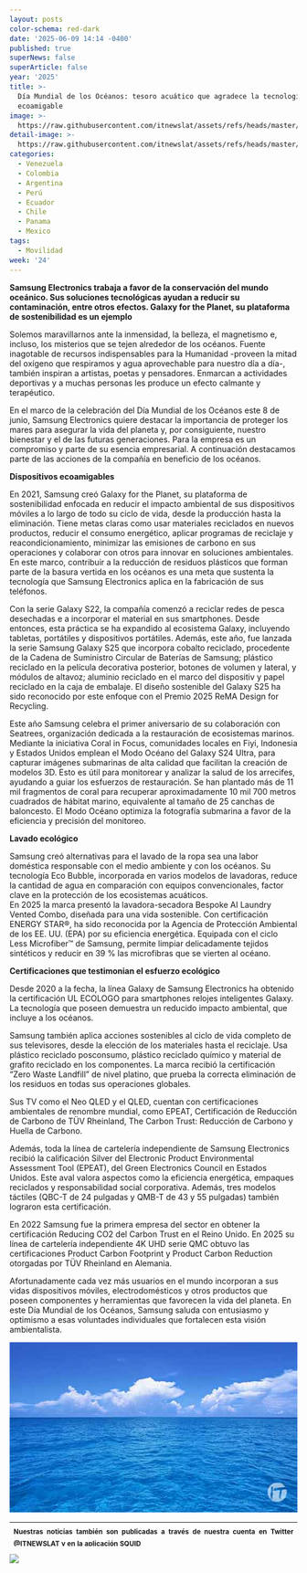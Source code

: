 ```yaml
---
layout: posts
color-schema: red-dark
date: '2025-06-09 14:14 -0400'
published: true
superNews: false
superArticle: false
year: '2025'
title: >-
  Día Mundial de los Océanos: tesoro acuático que agradece la tecnología
  ecoamigable
image: >-
  https://raw.githubusercontent.com/itnewslat/assets/refs/heads/master/img/540x320/Oceano-azul-p.jpg
detail-image: >-
  https://raw.githubusercontent.com/itnewslat/assets/refs/heads/master/img/1024x680/Oceano-azul-g.jpg
categories:
  - Venezuela
  - Colombia
  - Argentina
  - Perú
  - Ecuador
  - Chile
  - Panama
  - Mexico
tags:
  - Movilidad
week: '24'
---
```

**Samsung Electronics trabaja a favor de la conservación del mundo oceánico. Sus soluciones tecnológicas ayudan a reducir su contaminación, entre otros efectos. Galaxy for the Planet, su plataforma de sostenibilidad es un ejemplo**

Solemos maravillarnos ante la inmensidad, la belleza, el magnetismo e, incluso, los misterios que se tejen alrededor de los océanos. Fuente inagotable de recursos indispensables para la Humanidad -proveen la mitad del oxígeno que respiramos y agua aprovechable para nuestro día a día-, también inspiran a artistas, poetas y pensadores. Enmarcan a actividades deportivas y a muchas personas les produce un efecto calmante y terapéutico.   

En el marco de la celebración del Día Mundial de los Océanos este 8 de junio, Samsung Electronics quiere destacar la importancia de proteger los mares para asegurar la vida del planeta y, por consiguiente, nuestro bienestar y el de las futuras generaciones. Para la empresa es un compromiso y parte de su esencia empresarial. A continuación destacamos parte de las acciones de la compañía en beneficio de los océanos.

**Dispositivos ecoamigables**

En 2021, Samsung creó Galaxy for the Planet, su plataforma de sostenibilidad enfocada en reducir el impacto ambiental de sus dispositivos móviles a lo largo de todo su ciclo de vida, desde la producción hasta la eliminación. Tiene metas claras como usar materiales reciclados en nuevos productos, reducir el consumo energético, aplicar programas de reciclaje y reacondicionamiento, minimizar las emisiones de carbono en sus operaciones y colaborar con otros para innovar en soluciones ambientales. En este marco, contribuir a la reducción de residuos plásticos que forman parte de la basura vertida en los océanos es una meta que sustenta la tecnología que Samsung Electronics aplica en la fabricación de sus teléfonos.  

Con la serie Galaxy S22, la compañía comenzó a reciclar redes de pesca desechadas e a incorporar el material en sus smartphones. Desde entonces, esta práctica se ha expandido al ecosistema Galaxy, incluyendo tabletas, portátiles y dispositivos portátiles. Además, este año, fue lanzada la serie Samsung Galaxy S25 que incorpora cobalto reciclado, procedente de la Cadena de Suministro Circular de Baterías de Samsung; plástico reciclado en la película decorativa posterior, botones de volumen y lateral, y módulos de altavoz; aluminio reciclado en el marco del dispositiv y papel reciclado en la caja de embalaje. El diseño sostenible del Galaxy S25 ha sido reconocido por este enfoque con el Premio 2025 ReMA Design for Recycling.

Este año Samsung celebra el primer aniversario de su colaboración con Seatrees, organización dedicada a la restauración de ecosistemas marinos. Mediante la iniciativa Coral in Focus, comunidades locales en Fiyi, Indonesia y Estados Unidos emplean el Modo Océano del Galaxy S24 Ultra, para capturar imágenes submarinas de alta calidad que facilitan la creación de modelos 3D. Esto es útil para monitorear y analizar la salud de los arrecifes, ayudando a guiar los esfuerzos de restauración. Se han plantado más de 11 mil fragmentos de coral para recuperar aproximadamente 10 mil 700 metros cuadrados de hábitat marino, equivalente al tamaño de 25 canchas de baloncesto. El Modo Océano optimiza la fotografía submarina a favor de la eficiencia y precisión del monitoreo. 

**Lavado ecológico**

Samsung creó alternativas para el lavado de la ropa sea una labor doméstica responsable con el medio ambiente y con los océanos. Su tecnología Eco Bubble, incorporada en varios modelos de lavadoras, reduce la cantidad de agua en comparación con equipos convencionales, factor clave en la protección de los ecosistemas acuáticos.  
En 2025 la marca presentó la lavadora-secadora Bespoke AI Laundry Vented Combo, diseñada para una vida sostenible. Con certificación ENERGY STAR®, ha sido reconocida por la Agencia de Protección Ambiental de los EE. UU. (EPA) por su eficiencia energética. Equipada con el ciclo Less Microfiber™ de Samsung, permite limpiar delicadamente tejidos sintéticos y reducir en 39 % las microfibras que se vierten al océano.

**Certificaciones que testimonian el esfuerzo ecológico**

Desde 2020 a la fecha, la línea Galaxy de Samsung Electronics ha obtenido la certificación UL ECOLOGO para smartphones relojes inteligentes Galaxy. La tecnología que poseen demuestra un reducido impacto ambiental, que incluye a los océanos.   

Samsung también aplica acciones sostenibles al ciclo de vida completo de sus televisores, desde la elección de los materiales hasta el reciclaje. Usa plástico reciclado posconsumo, plástico reciclado químico y material de grafito reciclado en los componentes. La marca recibió la certificación “Zero Waste Landfill” de nivel platino, que prueba la correcta eliminación de los residuos en todas sus operaciones globales. 

Sus TV como el Neo QLED y el QLED, cuentan con certificaciones ambientales de renombre mundial, como EPEAT, Certificación de Reducción de Carbono de TÜV Rheinland, The Carbon Trust: Reducción de Carbono y Huella de Carbono. 

Además, toda la línea de cartelería independiente de Samsung Electronics recibió la calificación Silver del Electronic Product Environmental Assessment Tool (EPEAT), del Green Electronics Council en Estados Unidos. Este aval valora aspectos como la eficiencia energética, empaques reciclados y responsabilidad social corporativa. Además, tres modelos táctiles (QBC-T de 24 pulgadas y QMB-T de 43 y 55 pulgadas) también lograron esta certificación. 

En 2022 Samsung fue la primera empresa del sector en obtener la certificación Reducing CO2 del Carbon Trust en el Reino Unido. En 2025 su línea de cartelería independiente 4K UHD serie QMC obtuvo las certificaciones Product Carbon Footprint y Product Carbon Reduction otorgadas por TÜV Rheinland en Alemania.

Afortunadamente cada vez más usuarios en el mundo incorporan a sus vidas dispositivos móviles, electrodomésticos y otros productos que poseen componentes y herramientas que favorecen la vida del planeta.  En este Día Mundial de los Océanos, Samsung saluda con entusiasmo y optimismo a esas voluntades individuales que fortalecen esta visión ambientalista.

![](https://raw.githubusercontent.com/itnewslat/assets/refs/heads/master/img/540x320/Oceano-azul-p.jpg)

<table style="height: 42px;" width="569">
<tbody>
<tr>
<td style="text-align: justify;"><sub><strong>Nuestras noticias también son publicadas a través de nuestra cuenta en Twitter <a href="https://twitter.com/itnewslat?lang=es">@ITNEWSLAT</a> y en la aplicación <a href="https://squidapp.co/en/">SQUID</a></strong></sub></td>
</tr>
</tbody>
</table>

<img src="https://tracker.metricool.com/c3po.jpg?hash=56f88a41e39ab42c063cc51676587a04"/>
